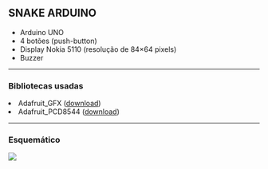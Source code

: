 <h2> SNAKE ARDUINO </H2>
<ul>
<li>Arduino UNO</li>
<li>4 botões (push-button)</li>
<li>Display Nokia 5110 (resolução de 84×64 pixels)</li>
<li>Buzzer</li>
</ul>
<hr>
<h3> Bibliotecas usadas<br> </h3>
<li>Adafruit_GFX (<a href="https://github.com/adafruit/Adafruit-GFX-Library" target="_blank" rel="noopener">download</a>) </li>
<li>Adafruit_PCD8544 (<a href="https://github.com/adafruit/Adafruit-PCD8544-Nokia-5110-LCD-library" target="_blank" rel="noopener">download</a>) </li>
</ul>
<hr>
<h3> Esquemático </h3>


<img src="https://i.imgur.com/JvOGvlk.png" target="_blank"/>
